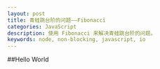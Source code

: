 ```yaml
---
layout: post
title: 青蛙跳台阶的问题——Fibonacci
categories: JavaScript
description: 使用 Fibonacci 来解决青蛙跳台阶的问题。
keywords: node, non-blocking, javascript, io
---
```


##Hello World
